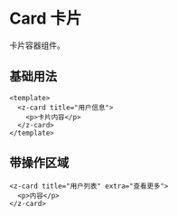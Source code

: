 # Card 卡片

卡片容器组件。

## 基础用法

```vue
<template>
  <z-card title="用户信息">
    <p>卡片内容</p>
  </z-card>
</template>
```

## 带操作区域

```vue
<z-card title="用户列表" extra="查看更多">
  <p>内容</p>
</z-card>
```
